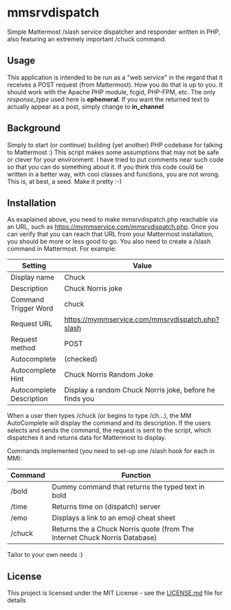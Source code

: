 # mmsrvdispatch
Simple Mattermost /slash service dispatcher and responder written in PHP, also featuring an extremely important /chuck command.

## Usage

This application is intended to be run as a "web service" in the regard that it receives a POST request (from Mattermost). How you do that is up to you. It should work with the Apache PHP module, fcgid, PHP-FPM, etc. The only _response_type_ used here is **ephemeral**. If you want the returned text to actually appear as a post, simply change to **in_channel**

## Background

Simply to start (or continue) building (yet another) PHP codebase for talking to Mattermost :) This script makes some assumptions that may not be safe or clever for your environment. I have tried to put comments near such code so that you can do something about it. If you think this code could be written in a better way, with cool classes and functions, you are not wrong. This is, at best, a seed. Make it pretty :-)

## Installation

As exaplained above, you need to make mmsrvdispatch.php reachable via an URL, such as https://mymmservice.com/mmsrvdispatch.php. Once you can verify that you can reach that URL from your Mattermost installation, you should be more or less good to go. You also need to create a /slash command in Mattermost. For example:

|Setting|Value|
|-------|-----|
|Display name|Chuck|
|Description|Chuck Norris joke|
|Command Trigger Word|chuck|
|Request URL|https://mymmservice.com/mmsrvdispatch.php?slash |
|Request method|POST|
|Autocomplete|(checked)|
|Autocomplete Hint|Chuck Norris Random Joke|
|Autocomplete Description|Display a random Chuck Norris joke, before he finds you|

When a user then types /chuck (or begins to type /ch...), the MM AutoComplete will display the command and its description. If the users selects and sends the command, the request is sent to the script, which dispatches it and returns data for Mattermost to display.

Commands implemented (you need to set-up one /slash hook for each in MM):

|Command|Function|
|-------|-----|
|/bold  |Dummy command that returns the typed text in bold|
|/time  |Returns time on (dispatch) server|
|/emo   |Displays a link to an emoji cheat sheet|
|/chuck |Returns the a Chuck Norris quote (from The Internet Chuck Norris Database)|

Tailor to your own needs :)

## License

This project is licensed under the MIT License - see the [LICENSE.md](LICENSE.md) file for details
